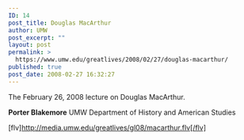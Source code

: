 ```yaml
---
ID: 14
post_title: Douglas MacArthur
author: UMW
post_excerpt: ""
layout: post
permalink: >
  https://www.umw.edu/greatlives/2008/02/27/douglas-macarthur/
published: true
post_date: 2008-02-27 16:32:27
---
```

The February 26, 2008 lecture on Douglas MacArthur.

<strong>Porter Blakemore</strong>
UMW Department of History and American Studies

[flv]http://media.umw.edu/greatlives/gl08/macarthur.flv[/flv]